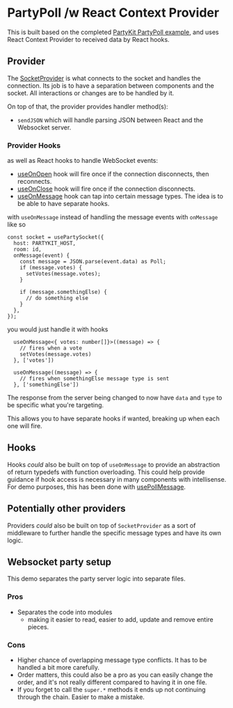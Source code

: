 # PartyPoll /w React Context Provider

This is built based on the completed [PartyKit PartyPoll example](https://github.com/partykit/partypoll/), and uses React Context Provider to received data
by React hooks.

## Provider

The [SocketProvider](./providers/socket.tsx) is what connects to the socket and handles the connection.
Its job is to have a separation between components and the socket.  All interactions or changes are to be handled by it.

On top of that, the provider provides handler method(s):

- `sendJSON` which will handle parsing JSON between React and the Websocket server.

### Provider Hooks

as well as React hooks to handle WebSocket events:

- [useOnOpen](./providers/socket.tsx#L40) hook will fire once if the connection disconnects, then reconnects.
- [useOnClose](./providers/socket.tsx#L90) hook will fire once if the connection disconnects.
- [useOnMessage](./providers/socket.tsx#L129) hook can tap into certain message types. The idea is to be able to have separate
  hooks.

with `useOnMessage` instead of handling the message events with `onMessage` like so

```tsx
const socket = usePartySocket({
  host: PARTYKIT_HOST,
  room: id,
  onMessage(event) {
    const message = JSON.parse(event.data) as Poll;
    if (message.votes) {
      setVotes(message.votes);
    }
    
    if (message.somethingElse) {
      // do something else
    }
  },
});
```

you would just handle it with hooks

```
  useOnMessage<{ votes: number[]}>((message) => {
    // fires when a vote
    setVotes(message.votes)
  }, ['votes'])
  
  useOnMessage((message) => {
    // fires when somethingElse message type is sent
  }, ['somethingElse'])
```

The response from the server being changed to now have `data` and `type` to be specific what you're targeting.

This allows you to have separate hooks if wanted, breaking up when each one will fire.

## Hooks

Hooks _could_ also be built on top of `useOnMessage` to provide an abstraction of return typedefs
with function overloading. This could help provide guidance if hook access
is necessary in many components with intellisense. For demo purposes, this has been done with
[usePollMessage](./hooks/poll.ts).

## Potentially other providers

Providers _could_ also be built on top of `SocketProvider` as a sort of middleware to further
handle the specific message types and have its own logic.

## Websocket party setup

This demo separates the party server logic into separate files.

### Pros

- Separates the code into modules
  - making it easier to read, easier to add, update and remove entire pieces. 

### Cons

- Higher chance of overlapping message type conflicts. It has to be handled a bit more carefully.
- Order matters, this could also be a pro as you can easily change the order, and it's not really different compared to having it in one file.
- If you forget to call the `super.*` methods it ends up not continuing through the chain. Easier to make a mistake.



